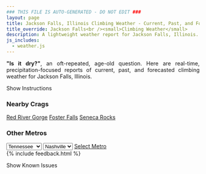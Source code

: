 ```yaml
---
### THIS FILE IS AUTO-GENERATED - DO NOT EDIT ###
layout: page
title: Jackson Falls, Illinois Climbing Weather - Current, Past, and Forecasted Report
title_override: Jackson Falls<br /><small>Climbing Weather</small>
description: A lightweight weather report for Jackson Falls, Illinois. Optimized for slow internet connections.
js_includes:
  - weather.js
---
```


<section class="measure center lh-copy f5-ns f6 ph2 mv4" style="text-align: justify;">
<strong>"Is it dry?"</strong>, an oft-repeated, age-old question. Here are real-time,
precipitation-focused reports of current, past, and forecasted climbing weather for Jackson Falls, Illinois.
</section>

<p id="settings-toggle" class="mw5 b center tc hover-light-red black-70 pointer">Show Instructions</p>
<section id="settings" class="overflow-hidden" style="display:none;">
    <div class="mv2 ph2 center">
        <div class="fn f6 tc pv2">
            <p class="measure lh-copy center"><strong>Show/hide hourly forecasts</strong> by clicking the desired day.</p>
            <hr class="mw5 p0 mv2 o-60 b0 bt b--light-red light-red bg-light-red">
            <p class="measure lh-copy center"><strong>Current and Past conditions</strong> are measured by the nearest weather station. <strong>Forecast conditions</strong> are calculated and polled separately.</p>
            <hr class="mw5 p0 mv2 o-60 b0 bt b--light-red light-red bg-light-red">
            <p class="measure lh-copy center"><strong>Having issues?</strong> Try <a id="clear-cache" class="no-underline relative fancy-link light-red hover-light-red" href="#">clearing the local cache</a>.</p>
            <hr class="mw5 p0 mv2 o-60 b0 bt b--light-red light-red bg-light-red">
            <p class="measure lh-copy center">Weather data sourced from <a class="no-underline fancy-link relative light-red" target="_blank" href="https://www.weather.gov/documentation/services-web-api">weather.gov</a>.</p>
        </div>
    </div>
</section>
<section id="weather" data-crag="jackson-falls-illinois" class="mv4-ns mv3 ph2 center"></section>
<section id="nearby" class="tc lh-copy">
  <h3>Nearby Crags</h3>
<a class="nowrap no-underline fancy-link relative light-red mh3" href="/crags/red-river-gorge-kentucky-weather.html">Red River Gorge</a>
<a class="nowrap no-underline fancy-link relative light-red mh3" href="/crags/foster-falls-tennessee-weather.html">Foster Falls</a>
<a class="nowrap no-underline fancy-link relative light-red mh3" href="/crags/seneca-rocks-west-virginia-weather.html">Seneca Rocks</a>
</section>
<section id="nearby" class="tc lh-copy">
  <h3>Other Metros</h3>
  <select class="ma1 bg-near-white pa2" id="stateSel">
    <option value="Texas">Texas</option>
    <option value="Washington">Washington</option>
    <option value="Colorado">Colorado</option>
    <option value="Tennessee" selected>Tennessee</option>
    <option value="Utah">Utah</option>
    <option value="California">California</option>
  </select>
  <select class="ma1 bg-near-white pa2" id="citySel">
    <option value="Nashville" selected>Nashville</option>
  </select>
  <a id="selectMetro" class="f6 link dim ph3 pv2 ma1 dib white bg-light-red" href="/crags/nashville-tennessee-weather.html">Select Metro</a>
  <script>
    var states = [];
    states["Texas"] = "Austin"
    states["Washington"] = "Seattle"
    states["Colorado"] = "Denver"
    states["Tennessee"] = "Nashville"
    states["Utah"] = "Salt Lake City"
    states["California"] = "San Francisco|Los Angeles"
  </script>
</section>
{% include feedback.html %}
<p id="issues-toggle" class="mw5 b center tc hover-light-red black-70 pointer">Show Known Issues</p>
<section id="issues" class="overflow-hidden tc f6">
</section>

<script>
  var weekly_PAH_116_58 = {"updated":"2022-08-23T08:29:06+00:00","units":"us","forecastGenerator":"BaselineForecastGenerator","generatedAt":"2022-08-23T08:40:08+00:00","updateTime":"2022-08-23T08:29:06+00:00","validTimes":"2022-08-23T02:00:00+00:00/P7DT23H","elevation":{"unitCode":"wmoUnit:m","value":99.9744},"periods":[{"number":1,"name":"Overnight","startTime":"2022-08-23T03:00:00-05:00","endTime":"2022-08-23T06:00:00-05:00","isDaytime":false,"temperature":62,"temperatureUnit":"F","temperatureTrend":null,"windSpeed":"1 mph","windDirection":"NNE","icon":"https://api.weather.gov/icons/land/night/fog?size=medium","shortForecast":"Patchy Fog","detailedForecast":"Patchy fog after 4am. Mostly clear, with a low around 62. North northeast wind around 1 mph."},{"number":2,"name":"Tuesday","startTime":"2022-08-23T06:00:00-05:00","endTime":"2022-08-23T18:00:00-05:00","isDaytime":true,"temperature":88,"temperatureUnit":"F","temperatureTrend":"falling","windSpeed":"1 to 6 mph","windDirection":"NNE","icon":"https://api.weather.gov/icons/land/day/fog/few?size=medium","shortForecast":"Patchy Fog then Sunny","detailedForecast":"Patchy fog before 8am. Sunny. High near 88, with temperatures falling to around 86 in the afternoon. North northeast wind 1 to 6 mph."},{"number":3,"name":"Tuesday Night","startTime":"2022-08-23T18:00:00-05:00","endTime":"2022-08-24T06:00:00-05:00","isDaytime":false,"temperature":63,"temperatureUnit":"F","temperatureTrend":null,"windSpeed":"1 to 6 mph","windDirection":"NE","icon":"https://api.weather.gov/icons/land/night/few?size=medium","shortForecast":"Mostly Clear","detailedForecast":"Mostly clear, with a low around 63. Northeast wind 1 to 6 mph."},{"number":4,"name":"Wednesday","startTime":"2022-08-24T06:00:00-05:00","endTime":"2022-08-24T18:00:00-05:00","isDaytime":true,"temperature":89,"temperatureUnit":"F","temperatureTrend":null,"windSpeed":"1 to 5 mph","windDirection":"ENE","icon":"https://api.weather.gov/icons/land/day/few?size=medium","shortForecast":"Sunny","detailedForecast":"Sunny, with a high near 89. East northeast wind 1 to 5 mph."},{"number":5,"name":"Wednesday Night","startTime":"2022-08-24T18:00:00-05:00","endTime":"2022-08-25T06:00:00-05:00","isDaytime":false,"temperature":65,"temperatureUnit":"F","temperatureTrend":null,"windSpeed":"1 to 5 mph","windDirection":"ENE","icon":"https://api.weather.gov/icons/land/night/few?size=medium","shortForecast":"Mostly Clear","detailedForecast":"Mostly clear, with a low around 65. East northeast wind 1 to 5 mph."},{"number":6,"name":"Thursday","startTime":"2022-08-25T06:00:00-05:00","endTime":"2022-08-25T18:00:00-05:00","isDaytime":true,"temperature":90,"temperatureUnit":"F","temperatureTrend":null,"windSpeed":"3 mph","windDirection":"NE","icon":"https://api.weather.gov/icons/land/day/few?size=medium","shortForecast":"Sunny","detailedForecast":"Sunny, with a high near 90. Northeast wind around 3 mph."},{"number":7,"name":"Thursday Night","startTime":"2022-08-25T18:00:00-05:00","endTime":"2022-08-26T06:00:00-05:00","isDaytime":false,"temperature":67,"temperatureUnit":"F","temperatureTrend":null,"windSpeed":"0 to 3 mph","windDirection":"NE","icon":"https://api.weather.gov/icons/land/night/few?size=medium","shortForecast":"Mostly Clear","detailedForecast":"Mostly clear, with a low around 67. Northeast wind 0 to 3 mph."},{"number":8,"name":"Friday","startTime":"2022-08-26T06:00:00-05:00","endTime":"2022-08-26T18:00:00-05:00","isDaytime":true,"temperature":91,"temperatureUnit":"F","temperatureTrend":null,"windSpeed":"3 mph","windDirection":"NW","icon":"https://api.weather.gov/icons/land/day/few?size=medium","shortForecast":"Sunny","detailedForecast":"Sunny, with a high near 91. Northwest wind around 3 mph."},{"number":9,"name":"Friday Night","startTime":"2022-08-26T18:00:00-05:00","endTime":"2022-08-27T06:00:00-05:00","isDaytime":false,"temperature":68,"temperatureUnit":"F","temperatureTrend":null,"windSpeed":"2 mph","windDirection":"ENE","icon":"https://api.weather.gov/icons/land/night/few?size=medium","shortForecast":"Mostly Clear","detailedForecast":"Mostly clear, with a low around 68. East northeast wind around 2 mph."},{"number":10,"name":"Saturday","startTime":"2022-08-27T06:00:00-05:00","endTime":"2022-08-27T18:00:00-05:00","isDaytime":true,"temperature":90,"temperatureUnit":"F","temperatureTrend":null,"windSpeed":"1 to 5 mph","windDirection":"E","icon":"https://api.weather.gov/icons/land/day/few?size=medium","shortForecast":"Sunny","detailedForecast":"Sunny, with a high near 90. East wind 1 to 5 mph."},{"number":11,"name":"Saturday Night","startTime":"2022-08-27T18:00:00-05:00","endTime":"2022-08-28T06:00:00-05:00","isDaytime":false,"temperature":70,"temperatureUnit":"F","temperatureTrend":null,"windSpeed":"3 mph","windDirection":"ESE","icon":"https://api.weather.gov/icons/land/night/sct?size=medium","shortForecast":"Partly Cloudy","detailedForecast":"Partly cloudy, with a low around 70. East southeast wind around 3 mph."},{"number":12,"name":"Sunday","startTime":"2022-08-28T06:00:00-05:00","endTime":"2022-08-28T18:00:00-05:00","isDaytime":true,"temperature":91,"temperatureUnit":"F","temperatureTrend":null,"windSpeed":"2 to 8 mph","windDirection":"S","icon":"https://api.weather.gov/icons/land/day/sct/tsra_hi?size=medium","shortForecast":"Mostly Sunny then Chance Showers And Thunderstorms","detailedForecast":"A chance of showers and thunderstorms after 1pm. Mostly sunny, with a high near 91. South wind 2 to 8 mph."},{"number":13,"name":"Sunday Night","startTime":"2022-08-28T18:00:00-05:00","endTime":"2022-08-29T06:00:00-05:00","isDaytime":false,"temperature":71,"temperatureUnit":"F","temperatureTrend":null,"windSpeed":"3 to 7 mph","windDirection":"S","icon":"https://api.weather.gov/icons/land/night/tsra_hi?size=medium","shortForecast":"Chance Showers And Thunderstorms","detailedForecast":"A chance of showers and thunderstorms. Partly cloudy, with a low around 71. South wind 3 to 7 mph."},{"number":14,"name":"Monday","startTime":"2022-08-29T06:00:00-05:00","endTime":"2022-08-29T18:00:00-05:00","isDaytime":true,"temperature":87,"temperatureUnit":"F","temperatureTrend":null,"windSpeed":"3 to 7 mph","windDirection":"SSW","icon":"https://api.weather.gov/icons/land/day/rain_showers/tsra_hi?size=medium","shortForecast":"Chance Rain Showers","detailedForecast":"A chance of rain showers before 1pm, then a chance of showers and thunderstorms. Mostly sunny, with a high near 87. South southwest wind 3 to 7 mph."}]}
  var hourly_PAH_116_58 = {"@context":["https://geojson.org/geojson-ld/geojson-context.jsonld",{"@version":"1.1","wx":"https://api.weather.gov/ontology#","geo":"http://www.opengis.net/ont/geosparql#","unit":"http://codes.wmo.int/common/unit/","@vocab":"https://api.weather.gov/ontology#"}],"type":"Feature","geometry":{"type":"Polygon","coordinates":[[[-89.0202954,37.1905586],[-89.02153,37.1682685],[-88.9935688,37.167283000000005],[-88.9923284,37.189573],[-89.0202954,37.1905586]]]},"properties":{"updated":"2022-08-23T08:29:06+00:00","units":"us","forecastGenerator":"HourlyForecastGenerator","generatedAt":"2022-08-23T08:40:09+00:00","updateTime":"2022-08-23T08:29:06+00:00","validTimes":"2022-08-23T02:00:00+00:00/P7DT23H","elevation":{"unitCode":"wmoUnit:m","value":99.9744},"periods":[{"number":1,"name":"","startTime":"2022-08-23T03:00:00-05:00","endTime":"2022-08-23T04:00:00-05:00","isDaytime":false,"temperature":63,"temperatureUnit":"F","temperatureTrend":null,"windSpeed":"1 mph","windDirection":"NNE","icon":"https://api.weather.gov/icons/land/night/skc?size=small","shortForecast":"Clear","detailedForecast":""},{"number":2,"name":"","startTime":"2022-08-23T04:00:00-05:00","endTime":"2022-08-23T05:00:00-05:00","isDaytime":false,"temperature":63,"temperatureUnit":"F","temperatureTrend":null,"windSpeed":"1 mph","windDirection":"NE","icon":"https://api.weather.gov/icons/land/night/fog?size=small","shortForecast":"Patchy Fog","detailedForecast":""},{"number":3,"name":"","startTime":"2022-08-23T05:00:00-05:00","endTime":"2022-08-23T06:00:00-05:00","isDaytime":false,"temperature":62,"temperatureUnit":"F","temperatureTrend":null,"windSpeed":"1 mph","windDirection":"NNE","icon":"https://api.weather.gov/icons/land/night/fog?size=small","shortForecast":"Patchy Fog","detailedForecast":""},{"number":4,"name":"","startTime":"2022-08-23T06:00:00-05:00","endTime":"2022-08-23T07:00:00-05:00","isDaytime":true,"temperature":62,"temperatureUnit":"F","temperatureTrend":null,"windSpeed":"1 mph","windDirection":"NNE","icon":"https://api.weather.gov/icons/land/day/fog?size=small","shortForecast":"Patchy Fog","detailedForecast":""},{"number":5,"name":"","startTime":"2022-08-23T07:00:00-05:00","endTime":"2022-08-23T08:00:00-05:00","isDaytime":true,"temperature":63,"temperatureUnit":"F","temperatureTrend":null,"windSpeed":"1 mph","windDirection":"NNE","icon":"https://api.weather.gov/icons/land/day/fog?size=small","shortForecast":"Patchy Fog","detailedForecast":""},{"number":6,"name":"","startTime":"2022-08-23T08:00:00-05:00","endTime":"2022-08-23T09:00:00-05:00","isDaytime":true,"temperature":69,"temperatureUnit":"F","temperatureTrend":null,"windSpeed":"2 mph","windDirection":"NE","icon":"https://api.weather.gov/icons/land/day/few?size=small","shortForecast":"Sunny","detailedForecast":""},{"number":7,"name":"","startTime":"2022-08-23T09:00:00-05:00","endTime":"2022-08-23T10:00:00-05:00","isDaytime":true,"temperature":74,"temperatureUnit":"F","temperatureTrend":null,"windSpeed":"2 mph","windDirection":"NE","icon":"https://api.weather.gov/icons/land/day/few?size=small","shortForecast":"Sunny","detailedForecast":""},{"number":8,"name":"","startTime":"2022-08-23T10:00:00-05:00","endTime":"2022-08-23T11:00:00-05:00","isDaytime":true,"temperature":79,"temperatureUnit":"F","temperatureTrend":null,"windSpeed":"2 mph","windDirection":"ENE","icon":"https://api.weather.gov/icons/land/day/skc?size=small","shortForecast":"Sunny","detailedForecast":""},{"number":9,"name":"","startTime":"2022-08-23T11:00:00-05:00","endTime":"2022-08-23T12:00:00-05:00","isDaytime":true,"temperature":81,"temperatureUnit":"F","temperatureTrend":null,"windSpeed":"3 mph","windDirection":"NE","icon":"https://api.weather.gov/icons/land/day/skc?size=small","shortForecast":"Sunny","detailedForecast":""},{"number":10,"name":"","startTime":"2022-08-23T12:00:00-05:00","endTime":"2022-08-23T13:00:00-05:00","isDaytime":true,"temperature":84,"temperatureUnit":"F","temperatureTrend":null,"windSpeed":"3 mph","windDirection":"NNE","icon":"https://api.weather.gov/icons/land/day/skc?size=small","shortForecast":"Sunny","detailedForecast":""},{"number":11,"name":"","startTime":"2022-08-23T13:00:00-05:00","endTime":"2022-08-23T14:00:00-05:00","isDaytime":true,"temperature":85,"temperatureUnit":"F","temperatureTrend":null,"windSpeed":"3 mph","windDirection":"N","icon":"https://api.weather.gov/icons/land/day/few?size=small","shortForecast":"Sunny","detailedForecast":""},{"number":12,"name":"","startTime":"2022-08-23T14:00:00-05:00","endTime":"2022-08-23T15:00:00-05:00","isDaytime":true,"temperature":86,"temperatureUnit":"F","temperatureTrend":null,"windSpeed":"5 mph","windDirection":"N","icon":"https://api.weather.gov/icons/land/day/few?size=small","shortForecast":"Sunny","detailedForecast":""},{"number":13,"name":"","startTime":"2022-08-23T15:00:00-05:00","endTime":"2022-08-23T16:00:00-05:00","isDaytime":true,"temperature":86,"temperatureUnit":"F","temperatureTrend":null,"windSpeed":"5 mph","windDirection":"NNE","icon":"https://api.weather.gov/icons/land/day/few?size=small","shortForecast":"Sunny","detailedForecast":""},{"number":14,"name":"","startTime":"2022-08-23T16:00:00-05:00","endTime":"2022-08-23T17:00:00-05:00","isDaytime":true,"temperature":87,"temperatureUnit":"F","temperatureTrend":null,"windSpeed":"6 mph","windDirection":"NNE","icon":"https://api.weather.gov/icons/land/day/few?size=small","shortForecast":"Sunny","detailedForecast":""},{"number":15,"name":"","startTime":"2022-08-23T17:00:00-05:00","endTime":"2022-08-23T18:00:00-05:00","isDaytime":true,"temperature":86,"temperatureUnit":"F","temperatureTrend":null,"windSpeed":"6 mph","windDirection":"NNE","icon":"https://api.weather.gov/icons/land/day/few?size=small","shortForecast":"Sunny","detailedForecast":""},{"number":16,"name":"","startTime":"2022-08-23T18:00:00-05:00","endTime":"2022-08-23T19:00:00-05:00","isDaytime":false,"temperature":84,"temperatureUnit":"F","temperatureTrend":null,"windSpeed":"6 mph","windDirection":"NNE","icon":"https://api.weather.gov/icons/land/night/few?size=small","shortForecast":"Mostly Clear","detailedForecast":""},{"number":17,"name":"","startTime":"2022-08-23T19:00:00-05:00","endTime":"2022-08-23T20:00:00-05:00","isDaytime":false,"temperature":82,"temperatureUnit":"F","temperatureTrend":null,"windSpeed":"5 mph","windDirection":"NNE","icon":"https://api.weather.gov/icons/land/night/few?size=small","shortForecast":"Mostly Clear","detailedForecast":""},{"number":18,"name":"","startTime":"2022-08-23T20:00:00-05:00","endTime":"2022-08-23T21:00:00-05:00","isDaytime":false,"temperature":78,"temperatureUnit":"F","temperatureTrend":null,"windSpeed":"2 mph","windDirection":"NNE","icon":"https://api.weather.gov/icons/land/night/few?size=small","shortForecast":"Mostly Clear","detailedForecast":""},{"number":19,"name":"","startTime":"2022-08-23T21:00:00-05:00","endTime":"2022-08-23T22:00:00-05:00","isDaytime":false,"temperature":74,"temperatureUnit":"F","temperatureTrend":null,"windSpeed":"2 mph","windDirection":"NE","icon":"https://api.weather.gov/icons/land/night/few?size=small","shortForecast":"Mostly Clear","detailedForecast":""},{"number":20,"name":"","startTime":"2022-08-23T22:00:00-05:00","endTime":"2022-08-23T23:00:00-05:00","isDaytime":false,"temperature":71,"temperatureUnit":"F","temperatureTrend":null,"windSpeed":"2 mph","windDirection":"NE","icon":"https://api.weather.gov/icons/land/night/few?size=small","shortForecast":"Mostly Clear","detailedForecast":""},{"number":21,"name":"","startTime":"2022-08-23T23:00:00-05:00","endTime":"2022-08-24T00:00:00-05:00","isDaytime":false,"temperature":69,"temperatureUnit":"F","temperatureTrend":null,"windSpeed":"2 mph","windDirection":"ENE","icon":"https://api.weather.gov/icons/land/night/few?size=small","shortForecast":"Mostly Clear","detailedForecast":""},{"number":22,"name":"","startTime":"2022-08-24T00:00:00-05:00","endTime":"2022-08-24T01:00:00-05:00","isDaytime":false,"temperature":68,"temperatureUnit":"F","temperatureTrend":null,"windSpeed":"2 mph","windDirection":"ENE","icon":"https://api.weather.gov/icons/land/night/few?size=small","shortForecast":"Mostly Clear","detailedForecast":""},{"number":23,"name":"","startTime":"2022-08-24T01:00:00-05:00","endTime":"2022-08-24T02:00:00-05:00","isDaytime":false,"temperature":67,"temperatureUnit":"F","temperatureTrend":null,"windSpeed":"1 mph","windDirection":"NE","icon":"https://api.weather.gov/icons/land/night/few?size=small","shortForecast":"Mostly Clear","detailedForecast":""},{"number":24,"name":"","startTime":"2022-08-24T02:00:00-05:00","endTime":"2022-08-24T03:00:00-05:00","isDaytime":false,"temperature":67,"temperatureUnit":"F","temperatureTrend":null,"windSpeed":"2 mph","windDirection":"NE","icon":"https://api.weather.gov/icons/land/night/few?size=small","shortForecast":"Mostly Clear","detailedForecast":""},{"number":25,"name":"","startTime":"2022-08-24T03:00:00-05:00","endTime":"2022-08-24T04:00:00-05:00","isDaytime":false,"temperature":66,"temperatureUnit":"F","temperatureTrend":null,"windSpeed":"1 mph","windDirection":"NE","icon":"https://api.weather.gov/icons/land/night/few?size=small","shortForecast":"Mostly Clear","detailedForecast":""},{"number":26,"name":"","startTime":"2022-08-24T04:00:00-05:00","endTime":"2022-08-24T05:00:00-05:00","isDaytime":false,"temperature":65,"temperatureUnit":"F","temperatureTrend":null,"windSpeed":"2 mph","windDirection":"NE","icon":"https://api.weather.gov/icons/land/night/few?size=small","shortForecast":"Mostly Clear","detailedForecast":""},{"number":27,"name":"","startTime":"2022-08-24T05:00:00-05:00","endTime":"2022-08-24T06:00:00-05:00","isDaytime":false,"temperature":64,"temperatureUnit":"F","temperatureTrend":null,"windSpeed":"1 mph","windDirection":"NE","icon":"https://api.weather.gov/icons/land/night/few?size=small","shortForecast":"Mostly Clear","detailedForecast":""},{"number":28,"name":"","startTime":"2022-08-24T06:00:00-05:00","endTime":"2022-08-24T07:00:00-05:00","isDaytime":true,"temperature":63,"temperatureUnit":"F","temperatureTrend":null,"windSpeed":"1 mph","windDirection":"NE","icon":"https://api.weather.gov/icons/land/day/skc?size=small","shortForecast":"Sunny","detailedForecast":""},{"number":29,"name":"","startTime":"2022-08-24T07:00:00-05:00","endTime":"2022-08-24T08:00:00-05:00","isDaytime":true,"temperature":64,"temperatureUnit":"F","temperatureTrend":null,"windSpeed":"2 mph","windDirection":"NE","icon":"https://api.weather.gov/icons/land/day/skc?size=small","shortForecast":"Sunny","detailedForecast":""},{"number":30,"name":"","startTime":"2022-08-24T08:00:00-05:00","endTime":"2022-08-24T09:00:00-05:00","isDaytime":true,"temperature":69,"temperatureUnit":"F","temperatureTrend":null,"windSpeed":"2 mph","windDirection":"ENE","icon":"https://api.weather.gov/icons/land/day/skc?size=small","shortForecast":"Sunny","detailedForecast":""},{"number":31,"name":"","startTime":"2022-08-24T09:00:00-05:00","endTime":"2022-08-24T10:00:00-05:00","isDaytime":true,"temperature":75,"temperatureUnit":"F","temperatureTrend":null,"windSpeed":"3 mph","windDirection":"ENE","icon":"https://api.weather.gov/icons/land/day/skc?size=small","shortForecast":"Sunny","detailedForecast":""},{"number":32,"name":"","startTime":"2022-08-24T10:00:00-05:00","endTime":"2022-08-24T11:00:00-05:00","isDaytime":true,"temperature":80,"temperatureUnit":"F","temperatureTrend":null,"windSpeed":"3 mph","windDirection":"ENE","icon":"https://api.weather.gov/icons/land/day/skc?size=small","shortForecast":"Sunny","detailedForecast":""},{"number":33,"name":"","startTime":"2022-08-24T11:00:00-05:00","endTime":"2022-08-24T12:00:00-05:00","isDaytime":true,"temperature":83,"temperatureUnit":"F","temperatureTrend":null,"windSpeed":"3 mph","windDirection":"E","icon":"https://api.weather.gov/icons/land/day/few?size=small","shortForecast":"Sunny","detailedForecast":""},{"number":34,"name":"","startTime":"2022-08-24T12:00:00-05:00","endTime":"2022-08-24T13:00:00-05:00","isDaytime":true,"temperature":85,"temperatureUnit":"F","temperatureTrend":null,"windSpeed":"3 mph","windDirection":"E","icon":"https://api.weather.gov/icons/land/day/few?size=small","shortForecast":"Sunny","detailedForecast":""},{"number":35,"name":"","startTime":"2022-08-24T13:00:00-05:00","endTime":"2022-08-24T14:00:00-05:00","isDaytime":true,"temperature":87,"temperatureUnit":"F","temperatureTrend":null,"windSpeed":"2 mph","windDirection":"E","icon":"https://api.weather.gov/icons/land/day/sct?size=small","shortForecast":"Mostly Sunny","detailedForecast":""},{"number":36,"name":"","startTime":"2022-08-24T14:00:00-05:00","endTime":"2022-08-24T15:00:00-05:00","isDaytime":true,"temperature":88,"temperatureUnit":"F","temperatureTrend":null,"windSpeed":"2 mph","windDirection":"ENE","icon":"https://api.weather.gov/icons/land/day/sct?size=small","shortForecast":"Mostly Sunny","detailedForecast":""},{"number":37,"name":"","startTime":"2022-08-24T15:00:00-05:00","endTime":"2022-08-24T16:00:00-05:00","isDaytime":true,"temperature":88,"temperatureUnit":"F","temperatureTrend":null,"windSpeed":"2 mph","windDirection":"NE","icon":"https://api.weather.gov/icons/land/day/sct?size=small","shortForecast":"Mostly Sunny","detailedForecast":""},{"number":38,"name":"","startTime":"2022-08-24T16:00:00-05:00","endTime":"2022-08-24T17:00:00-05:00","isDaytime":true,"temperature":88,"temperatureUnit":"F","temperatureTrend":null,"windSpeed":"3 mph","windDirection":"NE","icon":"https://api.weather.gov/icons/land/day/sct?size=small","shortForecast":"Mostly Sunny","detailedForecast":""},{"number":39,"name":"","startTime":"2022-08-24T17:00:00-05:00","endTime":"2022-08-24T18:00:00-05:00","isDaytime":true,"temperature":87,"temperatureUnit":"F","temperatureTrend":null,"windSpeed":"5 mph","windDirection":"NE","icon":"https://api.weather.gov/icons/land/day/few?size=small","shortForecast":"Sunny","detailedForecast":""},{"number":40,"name":"","startTime":"2022-08-24T18:00:00-05:00","endTime":"2022-08-24T19:00:00-05:00","isDaytime":false,"temperature":85,"temperatureUnit":"F","temperatureTrend":null,"windSpeed":"5 mph","windDirection":"NE","icon":"https://api.weather.gov/icons/land/night/few?size=small","shortForecast":"Mostly Clear","detailedForecast":""},{"number":41,"name":"","startTime":"2022-08-24T19:00:00-05:00","endTime":"2022-08-24T20:00:00-05:00","isDaytime":false,"temperature":82,"temperatureUnit":"F","temperatureTrend":null,"windSpeed":"5 mph","windDirection":"NE","icon":"https://api.weather.gov/icons/land/night/few?size=small","shortForecast":"Mostly Clear","detailedForecast":""},{"number":42,"name":"","startTime":"2022-08-24T20:00:00-05:00","endTime":"2022-08-24T21:00:00-05:00","isDaytime":false,"temperature":78,"temperatureUnit":"F","temperatureTrend":null,"windSpeed":"3 mph","windDirection":"NE","icon":"https://api.weather.gov/icons/land/night/few?size=small","shortForecast":"Mostly Clear","detailedForecast":""},{"number":43,"name":"","startTime":"2022-08-24T21:00:00-05:00","endTime":"2022-08-24T22:00:00-05:00","isDaytime":false,"temperature":75,"temperatureUnit":"F","temperatureTrend":null,"windSpeed":"3 mph","windDirection":"NE","icon":"https://api.weather.gov/icons/land/night/few?size=small","shortForecast":"Mostly Clear","detailedForecast":""},{"number":44,"name":"","startTime":"2022-08-24T22:00:00-05:00","endTime":"2022-08-24T23:00:00-05:00","isDaytime":false,"temperature":72,"temperatureUnit":"F","temperatureTrend":null,"windSpeed":"2 mph","windDirection":"NE","icon":"https://api.weather.gov/icons/land/night/few?size=small","shortForecast":"Mostly Clear","detailedForecast":""},{"number":45,"name":"","startTime":"2022-08-24T23:00:00-05:00","endTime":"2022-08-25T00:00:00-05:00","isDaytime":false,"temperature":70,"temperatureUnit":"F","temperatureTrend":null,"windSpeed":"2 mph","windDirection":"ENE","icon":"https://api.weather.gov/icons/land/night/few?size=small","shortForecast":"Mostly Clear","detailedForecast":""},{"number":46,"name":"","startTime":"2022-08-25T00:00:00-05:00","endTime":"2022-08-25T01:00:00-05:00","isDaytime":false,"temperature":70,"temperatureUnit":"F","temperatureTrend":null,"windSpeed":"1 mph","windDirection":"E","icon":"https://api.weather.gov/icons/land/night/few?size=small","shortForecast":"Mostly Clear","detailedForecast":""},{"number":47,"name":"","startTime":"2022-08-25T01:00:00-05:00","endTime":"2022-08-25T02:00:00-05:00","isDaytime":false,"temperature":69,"temperatureUnit":"F","temperatureTrend":null,"windSpeed":"1 mph","windDirection":"E","icon":"https://api.weather.gov/icons/land/night/few?size=small","shortForecast":"Mostly Clear","detailedForecast":""},{"number":48,"name":"","startTime":"2022-08-25T02:00:00-05:00","endTime":"2022-08-25T03:00:00-05:00","isDaytime":false,"temperature":68,"temperatureUnit":"F","temperatureTrend":null,"windSpeed":"1 mph","windDirection":"E","icon":"https://api.weather.gov/icons/land/night/few?size=small","shortForecast":"Mostly Clear","detailedForecast":""},{"number":49,"name":"","startTime":"2022-08-25T03:00:00-05:00","endTime":"2022-08-25T04:00:00-05:00","isDaytime":false,"temperature":67,"temperatureUnit":"F","temperatureTrend":null,"windSpeed":"1 mph","windDirection":"E","icon":"https://api.weather.gov/icons/land/night/few?size=small","shortForecast":"Mostly Clear","detailedForecast":""},{"number":50,"name":"","startTime":"2022-08-25T04:00:00-05:00","endTime":"2022-08-25T05:00:00-05:00","isDaytime":false,"temperature":67,"temperatureUnit":"F","temperatureTrend":null,"windSpeed":"1 mph","windDirection":"E","icon":"https://api.weather.gov/icons/land/night/few?size=small","shortForecast":"Mostly Clear","detailedForecast":""},{"number":51,"name":"","startTime":"2022-08-25T05:00:00-05:00","endTime":"2022-08-25T06:00:00-05:00","isDaytime":false,"temperature":66,"temperatureUnit":"F","temperatureTrend":null,"windSpeed":"1 mph","windDirection":"E","icon":"https://api.weather.gov/icons/land/night/few?size=small","shortForecast":"Mostly Clear","detailedForecast":""},{"number":52,"name":"","startTime":"2022-08-25T06:00:00-05:00","endTime":"2022-08-25T07:00:00-05:00","isDaytime":true,"temperature":66,"temperatureUnit":"F","temperatureTrend":null,"windSpeed":"1 mph","windDirection":"E","icon":"https://api.weather.gov/icons/land/day/few?size=small","shortForecast":"Sunny","detailedForecast":""},{"number":53,"name":"","startTime":"2022-08-25T07:00:00-05:00","endTime":"2022-08-25T08:00:00-05:00","isDaytime":true,"temperature":67,"temperatureUnit":"F","temperatureTrend":null,"windSpeed":"1 mph","windDirection":"E","icon":"https://api.weather.gov/icons/land/day/few?size=small","shortForecast":"Sunny","detailedForecast":""},{"number":54,"name":"","startTime":"2022-08-25T08:00:00-05:00","endTime":"2022-08-25T09:00:00-05:00","isDaytime":true,"temperature":71,"temperatureUnit":"F","temperatureTrend":null,"windSpeed":"1 mph","windDirection":"E","icon":"https://api.weather.gov/icons/land/day/few?size=small","shortForecast":"Sunny","detailedForecast":""},{"number":55,"name":"","startTime":"2022-08-25T09:00:00-05:00","endTime":"2022-08-25T10:00:00-05:00","isDaytime":true,"temperature":75,"temperatureUnit":"F","temperatureTrend":null,"windSpeed":"2 mph","windDirection":"E","icon":"https://api.weather.gov/icons/land/day/few?size=small","shortForecast":"Sunny","detailedForecast":""},{"number":56,"name":"","startTime":"2022-08-25T10:00:00-05:00","endTime":"2022-08-25T11:00:00-05:00","isDaytime":true,"temperature":80,"temperatureUnit":"F","temperatureTrend":null,"windSpeed":"2 mph","windDirection":"E","icon":"https://api.weather.gov/icons/land/day/few?size=small","shortForecast":"Sunny","detailedForecast":""},{"number":57,"name":"","startTime":"2022-08-25T11:00:00-05:00","endTime":"2022-08-25T12:00:00-05:00","isDaytime":true,"temperature":83,"temperatureUnit":"F","temperatureTrend":null,"windSpeed":"2 mph","windDirection":"E","icon":"https://api.weather.gov/icons/land/day/few?size=small","shortForecast":"Sunny","detailedForecast":""},{"number":58,"name":"","startTime":"2022-08-25T12:00:00-05:00","endTime":"2022-08-25T13:00:00-05:00","isDaytime":true,"temperature":85,"temperatureUnit":"F","temperatureTrend":null,"windSpeed":"2 mph","windDirection":"NE","icon":"https://api.weather.gov/icons/land/day/few?size=small","shortForecast":"Sunny","detailedForecast":""},{"number":59,"name":"","startTime":"2022-08-25T13:00:00-05:00","endTime":"2022-08-25T14:00:00-05:00","isDaytime":true,"temperature":87,"temperatureUnit":"F","temperatureTrend":null,"windSpeed":"2 mph","windDirection":"NNE","icon":"https://api.weather.gov/icons/land/day/few?size=small","shortForecast":"Sunny","detailedForecast":""},{"number":60,"name":"","startTime":"2022-08-25T14:00:00-05:00","endTime":"2022-08-25T15:00:00-05:00","isDaytime":true,"temperature":88,"temperatureUnit":"F","temperatureTrend":null,"windSpeed":"2 mph","windDirection":"NNE","icon":"https://api.weather.gov/icons/land/day/few?size=small","shortForecast":"Sunny","detailedForecast":""},{"number":61,"name":"","startTime":"2022-08-25T15:00:00-05:00","endTime":"2022-08-25T16:00:00-05:00","isDaytime":true,"temperature":89,"temperatureUnit":"F","temperatureTrend":null,"windSpeed":"3 mph","windDirection":"NNE","icon":"https://api.weather.gov/icons/land/day/few?size=small","shortForecast":"Sunny","detailedForecast":""},{"number":62,"name":"","startTime":"2022-08-25T16:00:00-05:00","endTime":"2022-08-25T17:00:00-05:00","isDaytime":true,"temperature":89,"temperatureUnit":"F","temperatureTrend":null,"windSpeed":"3 mph","windDirection":"NNE","icon":"https://api.weather.gov/icons/land/day/few?size=small","shortForecast":"Sunny","detailedForecast":""},{"number":63,"name":"","startTime":"2022-08-25T17:00:00-05:00","endTime":"2022-08-25T18:00:00-05:00","isDaytime":true,"temperature":88,"temperatureUnit":"F","temperatureTrend":null,"windSpeed":"3 mph","windDirection":"NNE","icon":"https://api.weather.gov/icons/land/day/few?size=small","shortForecast":"Sunny","detailedForecast":""},{"number":64,"name":"","startTime":"2022-08-25T18:00:00-05:00","endTime":"2022-08-25T19:00:00-05:00","isDaytime":false,"temperature":86,"temperatureUnit":"F","temperatureTrend":null,"windSpeed":"3 mph","windDirection":"NE","icon":"https://api.weather.gov/icons/land/night/few?size=small","shortForecast":"Mostly Clear","detailedForecast":""},{"number":65,"name":"","startTime":"2022-08-25T19:00:00-05:00","endTime":"2022-08-25T20:00:00-05:00","isDaytime":false,"temperature":84,"temperatureUnit":"F","temperatureTrend":null,"windSpeed":"3 mph","windDirection":"NE","icon":"https://api.weather.gov/icons/land/night/skc?size=small","shortForecast":"Clear","detailedForecast":""},{"number":66,"name":"","startTime":"2022-08-25T20:00:00-05:00","endTime":"2022-08-25T21:00:00-05:00","isDaytime":false,"temperature":81,"temperatureUnit":"F","temperatureTrend":null,"windSpeed":"2 mph","windDirection":"ENE","icon":"https://api.weather.gov/icons/land/night/skc?size=small","shortForecast":"Clear","detailedForecast":""},{"number":67,"name":"","startTime":"2022-08-25T21:00:00-05:00","endTime":"2022-08-25T22:00:00-05:00","isDaytime":false,"temperature":77,"temperatureUnit":"F","temperatureTrend":null,"windSpeed":"2 mph","windDirection":"ENE","icon":"https://api.weather.gov/icons/land/night/skc?size=small","shortForecast":"Clear","detailedForecast":""},{"number":68,"name":"","startTime":"2022-08-25T22:00:00-05:00","endTime":"2022-08-25T23:00:00-05:00","isDaytime":false,"temperature":74,"temperatureUnit":"F","temperatureTrend":null,"windSpeed":"1 mph","windDirection":"E","icon":"https://api.weather.gov/icons/land/night/skc?size=small","shortForecast":"Clear","detailedForecast":""},{"number":69,"name":"","startTime":"2022-08-25T23:00:00-05:00","endTime":"2022-08-26T00:00:00-05:00","isDaytime":false,"temperature":72,"temperatureUnit":"F","temperatureTrend":null,"windSpeed":"0 mph","windDirection":"E","icon":"https://api.weather.gov/icons/land/night/skc?size=small","shortForecast":"Clear","detailedForecast":""},{"number":70,"name":"","startTime":"2022-08-26T00:00:00-05:00","endTime":"2022-08-26T01:00:00-05:00","isDaytime":false,"temperature":72,"temperatureUnit":"F","temperatureTrend":null,"windSpeed":"0 mph","windDirection":"E","icon":"https://api.weather.gov/icons/land/night/skc?size=small","shortForecast":"Clear","detailedForecast":""},{"number":71,"name":"","startTime":"2022-08-26T01:00:00-05:00","endTime":"2022-08-26T02:00:00-05:00","isDaytime":false,"temperature":71,"temperatureUnit":"F","temperatureTrend":null,"windSpeed":"0 mph","windDirection":"N","icon":"https://api.weather.gov/icons/land/night/skc?size=small","shortForecast":"Clear","detailedForecast":""},{"number":72,"name":"","startTime":"2022-08-26T02:00:00-05:00","endTime":"2022-08-26T03:00:00-05:00","isDaytime":false,"temperature":70,"temperatureUnit":"F","temperatureTrend":null,"windSpeed":"0 mph","windDirection":"W","icon":"https://api.weather.gov/icons/land/night/skc?size=small","shortForecast":"Clear","detailedForecast":""},{"number":73,"name":"","startTime":"2022-08-26T03:00:00-05:00","endTime":"2022-08-26T04:00:00-05:00","isDaytime":false,"temperature":69,"temperatureUnit":"F","temperatureTrend":null,"windSpeed":"1 mph","windDirection":"W","icon":"https://api.weather.gov/icons/land/night/few?size=small","shortForecast":"Mostly Clear","detailedForecast":""},{"number":74,"name":"","startTime":"2022-08-26T04:00:00-05:00","endTime":"2022-08-26T05:00:00-05:00","isDaytime":false,"temperature":69,"temperatureUnit":"F","temperatureTrend":null,"windSpeed":"1 mph","windDirection":"W","icon":"https://api.weather.gov/icons/land/night/few?size=small","shortForecast":"Mostly Clear","detailedForecast":""},{"number":75,"name":"","startTime":"2022-08-26T05:00:00-05:00","endTime":"2022-08-26T06:00:00-05:00","isDaytime":false,"temperature":68,"temperatureUnit":"F","temperatureTrend":null,"windSpeed":"1 mph","windDirection":"W","icon":"https://api.weather.gov/icons/land/night/few?size=small","shortForecast":"Mostly Clear","detailedForecast":""},{"number":76,"name":"","startTime":"2022-08-26T06:00:00-05:00","endTime":"2022-08-26T07:00:00-05:00","isDaytime":true,"temperature":68,"temperatureUnit":"F","temperatureTrend":null,"windSpeed":"1 mph","windDirection":"W","icon":"https://api.weather.gov/icons/land/day/few?size=small","shortForecast":"Sunny","detailedForecast":""},{"number":77,"name":"","startTime":"2022-08-26T07:00:00-05:00","endTime":"2022-08-26T08:00:00-05:00","isDaytime":true,"temperature":69,"temperatureUnit":"F","temperatureTrend":null,"windSpeed":"1 mph","windDirection":"W","icon":"https://api.weather.gov/icons/land/day/few?size=small","shortForecast":"Sunny","detailedForecast":""},{"number":78,"name":"","startTime":"2022-08-26T08:00:00-05:00","endTime":"2022-08-26T09:00:00-05:00","isDaytime":true,"temperature":73,"temperatureUnit":"F","temperatureTrend":null,"windSpeed":"1 mph","windDirection":"W","icon":"https://api.weather.gov/icons/land/day/few?size=small","shortForecast":"Sunny","detailedForecast":""},{"number":79,"name":"","startTime":"2022-08-26T09:00:00-05:00","endTime":"2022-08-26T10:00:00-05:00","isDaytime":true,"temperature":78,"temperatureUnit":"F","temperatureTrend":null,"windSpeed":"2 mph","windDirection":"WNW","icon":"https://api.weather.gov/icons/land/day/few?size=small","shortForecast":"Sunny","detailedForecast":""},{"number":80,"name":"","startTime":"2022-08-26T10:00:00-05:00","endTime":"2022-08-26T11:00:00-05:00","isDaytime":true,"temperature":82,"temperatureUnit":"F","temperatureTrend":null,"windSpeed":"2 mph","windDirection":"NW","icon":"https://api.weather.gov/icons/land/day/skc?size=small","shortForecast":"Sunny","detailedForecast":""},{"number":81,"name":"","startTime":"2022-08-26T11:00:00-05:00","endTime":"2022-08-26T12:00:00-05:00","isDaytime":true,"temperature":85,"temperatureUnit":"F","temperatureTrend":null,"windSpeed":"2 mph","windDirection":"NW","icon":"https://api.weather.gov/icons/land/day/few?size=small","shortForecast":"Sunny","detailedForecast":""},{"number":82,"name":"","startTime":"2022-08-26T12:00:00-05:00","endTime":"2022-08-26T13:00:00-05:00","isDaytime":true,"temperature":87,"temperatureUnit":"F","temperatureTrend":null,"windSpeed":"3 mph","windDirection":"NNW","icon":"https://api.weather.gov/icons/land/day/few?size=small","shortForecast":"Sunny","detailedForecast":""},{"number":83,"name":"","startTime":"2022-08-26T13:00:00-05:00","endTime":"2022-08-26T14:00:00-05:00","isDaytime":true,"temperature":88,"temperatureUnit":"F","temperatureTrend":null,"windSpeed":"3 mph","windDirection":"N","icon":"https://api.weather.gov/icons/land/day/few?size=small","shortForecast":"Sunny","detailedForecast":""},{"number":84,"name":"","startTime":"2022-08-26T14:00:00-05:00","endTime":"2022-08-26T15:00:00-05:00","isDaytime":true,"temperature":89,"temperatureUnit":"F","temperatureTrend":null,"windSpeed":"3 mph","windDirection":"N","icon":"https://api.weather.gov/icons/land/day/few?size=small","shortForecast":"Sunny","detailedForecast":""},{"number":85,"name":"","startTime":"2022-08-26T15:00:00-05:00","endTime":"2022-08-26T16:00:00-05:00","isDaytime":true,"temperature":89,"temperatureUnit":"F","temperatureTrend":null,"windSpeed":"3 mph","windDirection":"N","icon":"https://api.weather.gov/icons/land/day/few?size=small","shortForecast":"Sunny","detailedForecast":""},{"number":86,"name":"","startTime":"2022-08-26T16:00:00-05:00","endTime":"2022-08-26T17:00:00-05:00","isDaytime":true,"temperature":89,"temperatureUnit":"F","temperatureTrend":null,"windSpeed":"3 mph","windDirection":"N","icon":"https://api.weather.gov/icons/land/day/few?size=small","shortForecast":"Sunny","detailedForecast":""},{"number":87,"name":"","startTime":"2022-08-26T17:00:00-05:00","endTime":"2022-08-26T18:00:00-05:00","isDaytime":true,"temperature":88,"temperatureUnit":"F","temperatureTrend":null,"windSpeed":"3 mph","windDirection":"N","icon":"https://api.weather.gov/icons/land/day/few?size=small","shortForecast":"Sunny","detailedForecast":""},{"number":88,"name":"","startTime":"2022-08-26T18:00:00-05:00","endTime":"2022-08-26T19:00:00-05:00","isDaytime":false,"temperature":86,"temperatureUnit":"F","temperatureTrend":null,"windSpeed":"2 mph","windDirection":"NNE","icon":"https://api.weather.gov/icons/land/night/few?size=small","shortForecast":"Mostly Clear","detailedForecast":""},{"number":89,"name":"","startTime":"2022-08-26T19:00:00-05:00","endTime":"2022-08-26T20:00:00-05:00","isDaytime":false,"temperature":84,"temperatureUnit":"F","temperatureTrend":null,"windSpeed":"2 mph","windDirection":"NE","icon":"https://api.weather.gov/icons/land/night/few?size=small","shortForecast":"Mostly Clear","detailedForecast":""},{"number":90,"name":"","startTime":"2022-08-26T20:00:00-05:00","endTime":"2022-08-26T21:00:00-05:00","isDaytime":false,"temperature":81,"temperatureUnit":"F","temperatureTrend":null,"windSpeed":"2 mph","windDirection":"NE","icon":"https://api.weather.gov/icons/land/night/few?size=small","shortForecast":"Mostly Clear","detailedForecast":""},{"number":91,"name":"","startTime":"2022-08-26T21:00:00-05:00","endTime":"2022-08-26T22:00:00-05:00","isDaytime":false,"temperature":77,"temperatureUnit":"F","temperatureTrend":null,"windSpeed":"1 mph","windDirection":"ENE","icon":"https://api.weather.gov/icons/land/night/few?size=small","shortForecast":"Mostly Clear","detailedForecast":""},{"number":92,"name":"","startTime":"2022-08-26T22:00:00-05:00","endTime":"2022-08-26T23:00:00-05:00","isDaytime":false,"temperature":74,"temperatureUnit":"F","temperatureTrend":null,"windSpeed":"1 mph","windDirection":"E","icon":"https://api.weather.gov/icons/land/night/few?size=small","shortForecast":"Mostly Clear","detailedForecast":""},{"number":93,"name":"","startTime":"2022-08-26T23:00:00-05:00","endTime":"2022-08-27T00:00:00-05:00","isDaytime":false,"temperature":73,"temperatureUnit":"F","temperatureTrend":null,"windSpeed":"1 mph","windDirection":"E","icon":"https://api.weather.gov/icons/land/night/few?size=small","shortForecast":"Mostly Clear","detailedForecast":""},{"number":94,"name":"","startTime":"2022-08-27T00:00:00-05:00","endTime":"2022-08-27T01:00:00-05:00","isDaytime":false,"temperature":72,"temperatureUnit":"F","temperatureTrend":null,"windSpeed":"1 mph","windDirection":"E","icon":"https://api.weather.gov/icons/land/night/few?size=small","shortForecast":"Mostly Clear","detailedForecast":""},{"number":95,"name":"","startTime":"2022-08-27T01:00:00-05:00","endTime":"2022-08-27T02:00:00-05:00","isDaytime":false,"temperature":72,"temperatureUnit":"F","temperatureTrend":null,"windSpeed":"1 mph","windDirection":"E","icon":"https://api.weather.gov/icons/land/night/few?size=small","shortForecast":"Mostly Clear","detailedForecast":""},{"number":96,"name":"","startTime":"2022-08-27T02:00:00-05:00","endTime":"2022-08-27T03:00:00-05:00","isDaytime":false,"temperature":71,"temperatureUnit":"F","temperatureTrend":null,"windSpeed":"1 mph","windDirection":"E","icon":"https://api.weather.gov/icons/land/night/few?size=small","shortForecast":"Mostly Clear","detailedForecast":""},{"number":97,"name":"","startTime":"2022-08-27T03:00:00-05:00","endTime":"2022-08-27T04:00:00-05:00","isDaytime":false,"temperature":70,"temperatureUnit":"F","temperatureTrend":null,"windSpeed":"1 mph","windDirection":"E","icon":"https://api.weather.gov/icons/land/night/few?size=small","shortForecast":"Mostly Clear","detailedForecast":""},{"number":98,"name":"","startTime":"2022-08-27T04:00:00-05:00","endTime":"2022-08-27T05:00:00-05:00","isDaytime":false,"temperature":69,"temperatureUnit":"F","temperatureTrend":null,"windSpeed":"1 mph","windDirection":"ENE","icon":"https://api.weather.gov/icons/land/night/few?size=small","shortForecast":"Mostly Clear","detailedForecast":""},{"number":99,"name":"","startTime":"2022-08-27T05:00:00-05:00","endTime":"2022-08-27T06:00:00-05:00","isDaytime":false,"temperature":68,"temperatureUnit":"F","temperatureTrend":null,"windSpeed":"1 mph","windDirection":"ENE","icon":"https://api.weather.gov/icons/land/night/few?size=small","shortForecast":"Mostly Clear","detailedForecast":""},{"number":100,"name":"","startTime":"2022-08-27T06:00:00-05:00","endTime":"2022-08-27T07:00:00-05:00","isDaytime":true,"temperature":68,"temperatureUnit":"F","temperatureTrend":null,"windSpeed":"1 mph","windDirection":"ENE","icon":"https://api.weather.gov/icons/land/day/few?size=small","shortForecast":"Sunny","detailedForecast":""},{"number":101,"name":"","startTime":"2022-08-27T07:00:00-05:00","endTime":"2022-08-27T08:00:00-05:00","isDaytime":true,"temperature":69,"temperatureUnit":"F","temperatureTrend":null,"windSpeed":"1 mph","windDirection":"NE","icon":"https://api.weather.gov/icons/land/day/few?size=small","shortForecast":"Sunny","detailedForecast":""},{"number":102,"name":"","startTime":"2022-08-27T08:00:00-05:00","endTime":"2022-08-27T09:00:00-05:00","isDaytime":true,"temperature":72,"temperatureUnit":"F","temperatureTrend":null,"windSpeed":"1 mph","windDirection":"ENE","icon":"https://api.weather.gov/icons/land/day/few?size=small","shortForecast":"Sunny","detailedForecast":""},{"number":103,"name":"","startTime":"2022-08-27T09:00:00-05:00","endTime":"2022-08-27T10:00:00-05:00","isDaytime":true,"temperature":77,"temperatureUnit":"F","temperatureTrend":null,"windSpeed":"2 mph","windDirection":"ENE","icon":"https://api.weather.gov/icons/land/day/few?size=small","shortForecast":"Sunny","detailedForecast":""},{"number":104,"name":"","startTime":"2022-08-27T10:00:00-05:00","endTime":"2022-08-27T11:00:00-05:00","isDaytime":true,"temperature":81,"temperatureUnit":"F","temperatureTrend":null,"windSpeed":"2 mph","windDirection":"E","icon":"https://api.weather.gov/icons/land/day/few?size=small","shortForecast":"Sunny","detailedForecast":""},{"number":105,"name":"","startTime":"2022-08-27T11:00:00-05:00","endTime":"2022-08-27T12:00:00-05:00","isDaytime":true,"temperature":84,"temperatureUnit":"F","temperatureTrend":null,"windSpeed":"2 mph","windDirection":"E","icon":"https://api.weather.gov/icons/land/day/few?size=small","shortForecast":"Sunny","detailedForecast":""},{"number":106,"name":"","startTime":"2022-08-27T12:00:00-05:00","endTime":"2022-08-27T13:00:00-05:00","isDaytime":true,"temperature":87,"temperatureUnit":"F","temperatureTrend":null,"windSpeed":"2 mph","windDirection":"ESE","icon":"https://api.weather.gov/icons/land/day/few?size=small","shortForecast":"Sunny","detailedForecast":""},{"number":107,"name":"","startTime":"2022-08-27T13:00:00-05:00","endTime":"2022-08-27T14:00:00-05:00","isDaytime":true,"temperature":89,"temperatureUnit":"F","temperatureTrend":null,"windSpeed":"2 mph","windDirection":"ESE","icon":"https://api.weather.gov/icons/land/day/few?size=small","shortForecast":"Sunny","detailedForecast":""},{"number":108,"name":"","startTime":"2022-08-27T14:00:00-05:00","endTime":"2022-08-27T15:00:00-05:00","isDaytime":true,"temperature":90,"temperatureUnit":"F","temperatureTrend":null,"windSpeed":"3 mph","windDirection":"ESE","icon":"https://api.weather.gov/icons/land/day/few?size=small","shortForecast":"Sunny","detailedForecast":""},{"number":109,"name":"","startTime":"2022-08-27T15:00:00-05:00","endTime":"2022-08-27T16:00:00-05:00","isDaytime":true,"temperature":90,"temperatureUnit":"F","temperatureTrend":null,"windSpeed":"3 mph","windDirection":"ESE","icon":"https://api.weather.gov/icons/land/day/few?size=small","shortForecast":"Sunny","detailedForecast":""},{"number":110,"name":"","startTime":"2022-08-27T16:00:00-05:00","endTime":"2022-08-27T17:00:00-05:00","isDaytime":true,"temperature":89,"temperatureUnit":"F","temperatureTrend":null,"windSpeed":"5 mph","windDirection":"ESE","icon":"https://api.weather.gov/icons/land/day/few?size=small","shortForecast":"Sunny","detailedForecast":""},{"number":111,"name":"","startTime":"2022-08-27T17:00:00-05:00","endTime":"2022-08-27T18:00:00-05:00","isDaytime":true,"temperature":88,"temperatureUnit":"F","temperatureTrend":null,"windSpeed":"5 mph","windDirection":"E","icon":"https://api.weather.gov/icons/land/day/few?size=small","shortForecast":"Sunny","detailedForecast":""},{"number":112,"name":"","startTime":"2022-08-27T18:00:00-05:00","endTime":"2022-08-27T19:00:00-05:00","isDaytime":false,"temperature":86,"temperatureUnit":"F","temperatureTrend":null,"windSpeed":"3 mph","windDirection":"E","icon":"https://api.weather.gov/icons/land/night/sct?size=small","shortForecast":"Partly Cloudy","detailedForecast":""},{"number":113,"name":"","startTime":"2022-08-27T19:00:00-05:00","endTime":"2022-08-27T20:00:00-05:00","isDaytime":false,"temperature":84,"temperatureUnit":"F","temperatureTrend":null,"windSpeed":"3 mph","windDirection":"E","icon":"https://api.weather.gov/icons/land/night/sct?size=small","shortForecast":"Partly Cloudy","detailedForecast":""},{"number":114,"name":"","startTime":"2022-08-27T20:00:00-05:00","endTime":"2022-08-27T21:00:00-05:00","isDaytime":false,"temperature":81,"temperatureUnit":"F","temperatureTrend":null,"windSpeed":"3 mph","windDirection":"E","icon":"https://api.weather.gov/icons/land/night/sct?size=small","shortForecast":"Partly Cloudy","detailedForecast":""},{"number":115,"name":"","startTime":"2022-08-27T21:00:00-05:00","endTime":"2022-08-27T22:00:00-05:00","isDaytime":false,"temperature":78,"temperatureUnit":"F","temperatureTrend":null,"windSpeed":"2 mph","windDirection":"ESE","icon":"https://api.weather.gov/icons/land/night/sct?size=small","shortForecast":"Partly Cloudy","detailedForecast":""},{"number":116,"name":"","startTime":"2022-08-27T22:00:00-05:00","endTime":"2022-08-27T23:00:00-05:00","isDaytime":false,"temperature":75,"temperatureUnit":"F","temperatureTrend":null,"windSpeed":"2 mph","windDirection":"ESE","icon":"https://api.weather.gov/icons/land/night/sct?size=small","shortForecast":"Partly Cloudy","detailedForecast":""},{"number":117,"name":"","startTime":"2022-08-27T23:00:00-05:00","endTime":"2022-08-28T00:00:00-05:00","isDaytime":false,"temperature":74,"temperatureUnit":"F","temperatureTrend":null,"windSpeed":"2 mph","windDirection":"SE","icon":"https://api.weather.gov/icons/land/night/sct?size=small","shortForecast":"Partly Cloudy","detailedForecast":""},{"number":118,"name":"","startTime":"2022-08-28T00:00:00-05:00","endTime":"2022-08-28T01:00:00-05:00","isDaytime":false,"temperature":73,"temperatureUnit":"F","temperatureTrend":null,"windSpeed":"2 mph","windDirection":"SE","icon":"https://api.weather.gov/icons/land/night/sct?size=small","shortForecast":"Partly Cloudy","detailedForecast":""},{"number":119,"name":"","startTime":"2022-08-28T01:00:00-05:00","endTime":"2022-08-28T02:00:00-05:00","isDaytime":false,"temperature":73,"temperatureUnit":"F","temperatureTrend":null,"windSpeed":"2 mph","windDirection":"SSE","icon":"https://api.weather.gov/icons/land/night/sct?size=small","shortForecast":"Partly Cloudy","detailedForecast":""},{"number":120,"name":"","startTime":"2022-08-28T02:00:00-05:00","endTime":"2022-08-28T03:00:00-05:00","isDaytime":false,"temperature":72,"temperatureUnit":"F","temperatureTrend":null,"windSpeed":"2 mph","windDirection":"SSE","icon":"https://api.weather.gov/icons/land/night/sct?size=small","shortForecast":"Partly Cloudy","detailedForecast":""},{"number":121,"name":"","startTime":"2022-08-28T03:00:00-05:00","endTime":"2022-08-28T04:00:00-05:00","isDaytime":false,"temperature":72,"temperatureUnit":"F","temperatureTrend":null,"windSpeed":"2 mph","windDirection":"SSE","icon":"https://api.weather.gov/icons/land/night/sct?size=small","shortForecast":"Partly Cloudy","detailedForecast":""},{"number":122,"name":"","startTime":"2022-08-28T04:00:00-05:00","endTime":"2022-08-28T05:00:00-05:00","isDaytime":false,"temperature":71,"temperatureUnit":"F","temperatureTrend":null,"windSpeed":"2 mph","windDirection":"SSE","icon":"https://api.weather.gov/icons/land/night/sct?size=small","shortForecast":"Partly Cloudy","detailedForecast":""},{"number":123,"name":"","startTime":"2022-08-28T05:00:00-05:00","endTime":"2022-08-28T06:00:00-05:00","isDaytime":false,"temperature":70,"temperatureUnit":"F","temperatureTrend":null,"windSpeed":"2 mph","windDirection":"SSE","icon":"https://api.weather.gov/icons/land/night/sct?size=small","shortForecast":"Partly Cloudy","detailedForecast":""},{"number":124,"name":"","startTime":"2022-08-28T06:00:00-05:00","endTime":"2022-08-28T07:00:00-05:00","isDaytime":true,"temperature":70,"temperatureUnit":"F","temperatureTrend":null,"windSpeed":"2 mph","windDirection":"S","icon":"https://api.weather.gov/icons/land/day/sct?size=small","shortForecast":"Mostly Sunny","detailedForecast":""},{"number":125,"name":"","startTime":"2022-08-28T07:00:00-05:00","endTime":"2022-08-28T08:00:00-05:00","isDaytime":true,"temperature":71,"temperatureUnit":"F","temperatureTrend":null,"windSpeed":"2 mph","windDirection":"S","icon":"https://api.weather.gov/icons/land/day/sct?size=small","shortForecast":"Mostly Sunny","detailedForecast":""},{"number":126,"name":"","startTime":"2022-08-28T08:00:00-05:00","endTime":"2022-08-28T09:00:00-05:00","isDaytime":true,"temperature":74,"temperatureUnit":"F","temperatureTrend":null,"windSpeed":"3 mph","windDirection":"S","icon":"https://api.weather.gov/icons/land/day/sct?size=small","shortForecast":"Mostly Sunny","detailedForecast":""},{"number":127,"name":"","startTime":"2022-08-28T09:00:00-05:00","endTime":"2022-08-28T10:00:00-05:00","isDaytime":true,"temperature":78,"temperatureUnit":"F","temperatureTrend":null,"windSpeed":"5 mph","windDirection":"S","icon":"https://api.weather.gov/icons/land/day/sct?size=small","shortForecast":"Mostly Sunny","detailedForecast":""},{"number":128,"name":"","startTime":"2022-08-28T10:00:00-05:00","endTime":"2022-08-28T11:00:00-05:00","isDaytime":true,"temperature":82,"temperatureUnit":"F","temperatureTrend":null,"windSpeed":"6 mph","windDirection":"S","icon":"https://api.weather.gov/icons/land/day/sct?size=small","shortForecast":"Mostly Sunny","detailedForecast":""},{"number":129,"name":"","startTime":"2022-08-28T11:00:00-05:00","endTime":"2022-08-28T12:00:00-05:00","isDaytime":true,"temperature":85,"temperatureUnit":"F","temperatureTrend":null,"windSpeed":"6 mph","windDirection":"S","icon":"https://api.weather.gov/icons/land/day/sct?size=small","shortForecast":"Mostly Sunny","detailedForecast":""},{"number":130,"name":"","startTime":"2022-08-28T12:00:00-05:00","endTime":"2022-08-28T13:00:00-05:00","isDaytime":true,"temperature":87,"temperatureUnit":"F","temperatureTrend":null,"windSpeed":"7 mph","windDirection":"S","icon":"https://api.weather.gov/icons/land/day/sct?size=small","shortForecast":"Mostly Sunny","detailedForecast":""},{"number":131,"name":"","startTime":"2022-08-28T13:00:00-05:00","endTime":"2022-08-28T14:00:00-05:00","isDaytime":true,"temperature":88,"temperatureUnit":"F","temperatureTrend":null,"windSpeed":"7 mph","windDirection":"S","icon":"https://api.weather.gov/icons/land/day/tsra_hi?size=small","shortForecast":"Chance Showers And Thunderstorms","detailedForecast":""},{"number":132,"name":"","startTime":"2022-08-28T14:00:00-05:00","endTime":"2022-08-28T15:00:00-05:00","isDaytime":true,"temperature":89,"temperatureUnit":"F","temperatureTrend":null,"windSpeed":"7 mph","windDirection":"S","icon":"https://api.weather.gov/icons/land/day/tsra_hi?size=small","shortForecast":"Chance Showers And Thunderstorms","detailedForecast":""},{"number":133,"name":"","startTime":"2022-08-28T15:00:00-05:00","endTime":"2022-08-28T16:00:00-05:00","isDaytime":true,"temperature":89,"temperatureUnit":"F","temperatureTrend":null,"windSpeed":"8 mph","windDirection":"S","icon":"https://api.weather.gov/icons/land/day/tsra_hi?size=small","shortForecast":"Chance Showers And Thunderstorms","detailedForecast":""},{"number":134,"name":"","startTime":"2022-08-28T16:00:00-05:00","endTime":"2022-08-28T17:00:00-05:00","isDaytime":true,"temperature":89,"temperatureUnit":"F","temperatureTrend":null,"windSpeed":"8 mph","windDirection":"S","icon":"https://api.weather.gov/icons/land/day/tsra_hi?size=small","shortForecast":"Chance Showers And Thunderstorms","detailedForecast":""},{"number":135,"name":"","startTime":"2022-08-28T17:00:00-05:00","endTime":"2022-08-28T18:00:00-05:00","isDaytime":true,"temperature":88,"temperatureUnit":"F","temperatureTrend":null,"windSpeed":"8 mph","windDirection":"S","icon":"https://api.weather.gov/icons/land/day/tsra_hi?size=small","shortForecast":"Chance Showers And Thunderstorms","detailedForecast":""},{"number":136,"name":"","startTime":"2022-08-28T18:00:00-05:00","endTime":"2022-08-28T19:00:00-05:00","isDaytime":false,"temperature":86,"temperatureUnit":"F","temperatureTrend":null,"windSpeed":"7 mph","windDirection":"S","icon":"https://api.weather.gov/icons/land/night/tsra_hi?size=small","shortForecast":"Chance Showers And Thunderstorms","detailedForecast":""},{"number":137,"name":"","startTime":"2022-08-28T19:00:00-05:00","endTime":"2022-08-28T20:00:00-05:00","isDaytime":false,"temperature":84,"temperatureUnit":"F","temperatureTrend":null,"windSpeed":"6 mph","windDirection":"S","icon":"https://api.weather.gov/icons/land/night/rain_showers?size=small","shortForecast":"Slight Chance Rain Showers","detailedForecast":""},{"number":138,"name":"","startTime":"2022-08-28T20:00:00-05:00","endTime":"2022-08-28T21:00:00-05:00","isDaytime":false,"temperature":81,"temperatureUnit":"F","temperatureTrend":null,"windSpeed":"5 mph","windDirection":"S","icon":"https://api.weather.gov/icons/land/night/rain_showers?size=small","shortForecast":"Slight Chance Rain Showers","detailedForecast":""},{"number":139,"name":"","startTime":"2022-08-28T21:00:00-05:00","endTime":"2022-08-28T22:00:00-05:00","isDaytime":false,"temperature":78,"temperatureUnit":"F","temperatureTrend":null,"windSpeed":"5 mph","windDirection":"S","icon":"https://api.weather.gov/icons/land/night/rain_showers?size=small","shortForecast":"Slight Chance Rain Showers","detailedForecast":""},{"number":140,"name":"","startTime":"2022-08-28T22:00:00-05:00","endTime":"2022-08-28T23:00:00-05:00","isDaytime":false,"temperature":76,"temperatureUnit":"F","temperatureTrend":null,"windSpeed":"3 mph","windDirection":"S","icon":"https://api.weather.gov/icons/land/night/rain_showers?size=small","shortForecast":"Slight Chance Rain Showers","detailedForecast":""},{"number":141,"name":"","startTime":"2022-08-28T23:00:00-05:00","endTime":"2022-08-29T00:00:00-05:00","isDaytime":false,"temperature":75,"temperatureUnit":"F","temperatureTrend":null,"windSpeed":"3 mph","windDirection":"S","icon":"https://api.weather.gov/icons/land/night/rain_showers?size=small","shortForecast":"Slight Chance Rain Showers","detailedForecast":""},{"number":142,"name":"","startTime":"2022-08-29T00:00:00-05:00","endTime":"2022-08-29T01:00:00-05:00","isDaytime":false,"temperature":75,"temperatureUnit":"F","temperatureTrend":null,"windSpeed":"3 mph","windDirection":"S","icon":"https://api.weather.gov/icons/land/night/rain_showers?size=small","shortForecast":"Slight Chance Rain Showers","detailedForecast":""},{"number":143,"name":"","startTime":"2022-08-29T01:00:00-05:00","endTime":"2022-08-29T02:00:00-05:00","isDaytime":false,"temperature":75,"temperatureUnit":"F","temperatureTrend":null,"windSpeed":"3 mph","windDirection":"S","icon":"https://api.weather.gov/icons/land/night/rain_showers?size=small","shortForecast":"Slight Chance Rain Showers","detailedForecast":""},{"number":144,"name":"","startTime":"2022-08-29T02:00:00-05:00","endTime":"2022-08-29T03:00:00-05:00","isDaytime":false,"temperature":74,"temperatureUnit":"F","temperatureTrend":null,"windSpeed":"3 mph","windDirection":"S","icon":"https://api.weather.gov/icons/land/night/rain_showers?size=small","shortForecast":"Slight Chance Rain Showers","detailedForecast":""},{"number":145,"name":"","startTime":"2022-08-29T03:00:00-05:00","endTime":"2022-08-29T04:00:00-05:00","isDaytime":false,"temperature":73,"temperatureUnit":"F","temperatureTrend":null,"windSpeed":"3 mph","windDirection":"S","icon":"https://api.weather.gov/icons/land/night/rain_showers?size=small","shortForecast":"Slight Chance Rain Showers","detailedForecast":""},{"number":146,"name":"","startTime":"2022-08-29T04:00:00-05:00","endTime":"2022-08-29T05:00:00-05:00","isDaytime":false,"temperature":72,"temperatureUnit":"F","temperatureTrend":null,"windSpeed":"3 mph","windDirection":"S","icon":"https://api.weather.gov/icons/land/night/rain_showers?size=small","shortForecast":"Slight Chance Rain Showers","detailedForecast":""},{"number":147,"name":"","startTime":"2022-08-29T05:00:00-05:00","endTime":"2022-08-29T06:00:00-05:00","isDaytime":false,"temperature":71,"temperatureUnit":"F","temperatureTrend":null,"windSpeed":"3 mph","windDirection":"S","icon":"https://api.weather.gov/icons/land/night/rain_showers?size=small","shortForecast":"Slight Chance Rain Showers","detailedForecast":""},{"number":148,"name":"","startTime":"2022-08-29T06:00:00-05:00","endTime":"2022-08-29T07:00:00-05:00","isDaytime":true,"temperature":71,"temperatureUnit":"F","temperatureTrend":null,"windSpeed":"3 mph","windDirection":"S","icon":"https://api.weather.gov/icons/land/day/rain_showers?size=small","shortForecast":"Slight Chance Rain Showers","detailedForecast":""},{"number":149,"name":"","startTime":"2022-08-29T07:00:00-05:00","endTime":"2022-08-29T08:00:00-05:00","isDaytime":true,"temperature":72,"temperatureUnit":"F","temperatureTrend":null,"windSpeed":"3 mph","windDirection":"S","icon":"https://api.weather.gov/icons/land/day/rain_showers?size=small","shortForecast":"Chance Rain Showers","detailedForecast":""},{"number":150,"name":"","startTime":"2022-08-29T08:00:00-05:00","endTime":"2022-08-29T09:00:00-05:00","isDaytime":true,"temperature":75,"temperatureUnit":"F","temperatureTrend":null,"windSpeed":"5 mph","windDirection":"S","icon":"https://api.weather.gov/icons/land/day/rain_showers?size=small","shortForecast":"Chance Rain Showers","detailedForecast":""},{"number":151,"name":"","startTime":"2022-08-29T09:00:00-05:00","endTime":"2022-08-29T10:00:00-05:00","isDaytime":true,"temperature":78,"temperatureUnit":"F","temperatureTrend":null,"windSpeed":"5 mph","windDirection":"SSW","icon":"https://api.weather.gov/icons/land/day/rain_showers?size=small","shortForecast":"Chance Rain Showers","detailedForecast":""},{"number":152,"name":"","startTime":"2022-08-29T10:00:00-05:00","endTime":"2022-08-29T11:00:00-05:00","isDaytime":true,"temperature":81,"temperatureUnit":"F","temperatureTrend":null,"windSpeed":"6 mph","windDirection":"SSW","icon":"https://api.weather.gov/icons/land/day/rain_showers?size=small","shortForecast":"Chance Rain Showers","detailedForecast":""},{"number":153,"name":"","startTime":"2022-08-29T11:00:00-05:00","endTime":"2022-08-29T12:00:00-05:00","isDaytime":true,"temperature":83,"temperatureUnit":"F","temperatureTrend":null,"windSpeed":"6 mph","windDirection":"SSW","icon":"https://api.weather.gov/icons/land/day/rain_showers?size=small","shortForecast":"Chance Rain Showers","detailedForecast":""},{"number":154,"name":"","startTime":"2022-08-29T12:00:00-05:00","endTime":"2022-08-29T13:00:00-05:00","isDaytime":true,"temperature":84,"temperatureUnit":"F","temperatureTrend":null,"windSpeed":"7 mph","windDirection":"SSW","icon":"https://api.weather.gov/icons/land/day/rain_showers?size=small","shortForecast":"Chance Rain Showers","detailedForecast":""},{"number":155,"name":"","startTime":"2022-08-29T13:00:00-05:00","endTime":"2022-08-29T14:00:00-05:00","isDaytime":true,"temperature":85,"temperatureUnit":"F","temperatureTrend":null,"windSpeed":"7 mph","windDirection":"SSW","icon":"https://api.weather.gov/icons/land/day/tsra_hi?size=small","shortForecast":"Chance Showers And Thunderstorms","detailedForecast":""},{"number":156,"name":"","startTime":"2022-08-29T14:00:00-05:00","endTime":"2022-08-29T15:00:00-05:00","isDaytime":true,"temperature":86,"temperatureUnit":"F","temperatureTrend":null,"windSpeed":"7 mph","windDirection":"SSW","icon":"https://api.weather.gov/icons/land/day/tsra_hi?size=small","shortForecast":"Chance Showers And Thunderstorms","detailedForecast":""}]}}
  var crags_config = [
  {
    "name": "Jackson Falls",
    "note": "The walls offer slopers, various sized pockets, roofs, and slabs.",
    "mountainProject": "https://www.mountainproject.com/area/106017458/jackson-falls",
    "station": "KPAH",
    "office": "PAH/116,58",
    "coordinates": [
      -88.682,
      37.510
    ]
  }
]</script>
